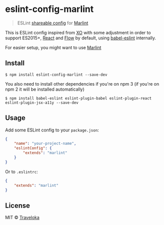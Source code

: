 # eslint-config-marlint

> ESLint [shareable config](http://eslint.org/docs/developer-guide/shareable-configs.html) for [Marlint](https://github.com/traveloka/javascript/packages/marlint)

This is ESLint config inspired from [XO](https://github.com/sindresorhus/xo) with some adjustment in order to support ES2015+, [React](https://facebook.github.io/react) and [Flow](http://flowtype.org/) by default, using [babel-eslint](https://github.com/babel/babel-eslint) internally.

For easier setup, you might want to use [Marlint](https://github.com/traveloka/javascript/packages/marlint)

## Install

```
$ npm install eslint-config-marlint --save-dev
```

You also need to install other dependencies if you're on npm 3 (if you're on npm 2 it will be installed automatically)

```
$ npm install babel-eslint eslint-plugin-babel eslint-plugin-react eslint-plugin-jsx-a11y --save-dev
```

## Usage

Add some ESLint config to your `package.json`:

```json
{
	"name": "your-project-name",
	"eslintConfig": {
		"extends": "marlint"
	}
}
```

Or to `.eslintrc`:

```json
{
	"extends": "marlint"
}
```

## License

MIT © [Traveloka](https://www.traveloka.com)
